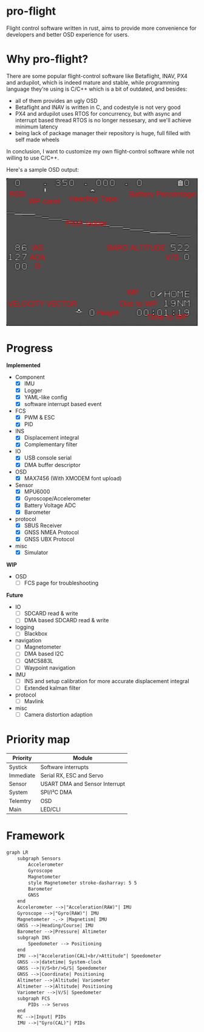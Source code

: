 pro-flight
==========

Flight control software written in rust, aims to provide more convenience for developers
and better OSD experience for users.

Why pro-flight?
===============

There are some popular flight-control software like Betaflight, INAV, PX4 and ardupilot,
which is indeed mature and stable, while programming language they're using is C/C++ which
is a bit of outdated, and besides:
* all of them provides an ugly OSD
* Betaflight and INAV is written in C, and codestyle is not very good
* PX4 and ardupilot uses RTOS for concurrency, but with async and interrupt based thread
  RTOS is no longer nessesary, and we'll achieve minimum latency
* being lack of package manager their repository is huge, full filled with self made wheels

In conclusion, I want to customize my own flight-control software while not willing to
use C/C++.

Here's a sample OSD output:

![OSD](docs/OSD.png)

Progress
========

**Implemented**

* Component
  - [x] IMU
  - [x] Logger
  - [x] YAML-like config
  - [x] software interrupt based event
* FCS
  - [x] PWM & ESC
  - [x] PID
* INS
  - [x] Displacement integral
  - [x] Complementary filter
* IO
  - [x] USB console serial
  - [x] DMA buffer descriptor
* OSD
  - [x] MAX7456 (With XMODEM font upload)
* Sensor
  - [x] MPU6000
  - [x] Gyroscope/Accelerometer
  - [x] Battery Voltage ADC
  - [x] Barometer
* protocol
  - [x] SBUS Receiver
  - [x] GNSS NMEA Protocol
  - [x] GNSS UBX Protocol
* misc
  - [x] Simulator

**WIP**

* OSD
  - [ ] FCS page for troubleshooting

**Future**

* IO
  - [ ] SDCARD read & write
  - [ ] DMA based SDCARD read & write
* logging
  - [ ] Blackbox
* navigation
  - [ ] Magnetometer
  - [ ] DMA based I2C
  - [ ] QMC5883L
  - [ ] Waypoint navigation
* IMU
  - [ ] INS and setup calibration for more accurate displacement integral
  - [ ] Extended kalman filter
* protocol
  - [ ] Mavlink
* misc
  - [ ] Camera distortion adaption

Priority map
============

| Priority  | Module                         |
|-----------|--------------------------------|
| Systick   | Software interrupts            |
| Immediate | Serial RX, ESC and Servo       |
| Sensor    | USART DMA and Sensor Interrupt |
| System    | SPI/I²C DMA                    |
| Telemtry  | OSD                            |
| Main      | LED/CLI                        |

Framework
=========

```mermaid
graph LR
    subgraph Sensors
        Accelerometer
        Gyroscope
        Magnetometer
        style Magnetometer stroke-dasharray: 5 5
        Barometer
        GNSS
    end
    Accelerometer -->|"Acceleration(RAW)"| IMU
    Gyroscope -->|"Gyro(RAW)"| IMU
    Magnetometer -.-> |Magnetism| IMU
    GNSS -->|Heading/Course| IMU
    Barometer -->|Pressure| Altimeter
    subgraph INS
        Speedometer --> Positioning
    end
    IMU -->|"Acceleration(CAL)<br/>Attitude"| Speedometer
    GNSS -->|datetime| System-clock
    GNSS -->|V/S<br/>G/S| Speedometer
    GNSS -->|Coordinate| Positioning
    Altimeter -->|Altitude| Variometer
    Altimeter -->|Altitude| Positioning
    Variometer -->|V/S| Speedometer
    subgraph FCS
        PIDs --> Servos
    end
    RC -->|Input| PIDs
    IMU -->|"Gyro(CAL)"| PIDs
```
